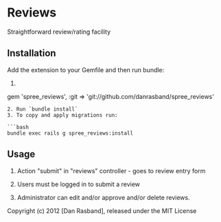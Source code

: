 Reviews
=======

Straightforward review/rating facility

Installation
------------

Add the extension to your Gemfile and then run bundle:

1. ```ruby
gem 'spree_reviews', :git => 'git://github.com/danrasband/spree_reviews'
```
2. Run `bundle install`
3. To copy and apply migrations run:

```bash
bundle exec rails g spree_reviews:install
```

Usage
-----

1. Action "submit" in "reviews" controller - goes to review entry form

2. Users must be logged in to submit a review

3. Administrator can edit and/or approve and/or delete reviews.

Copyright (c) 2012 [Dan Rasband], released under the MIT License
